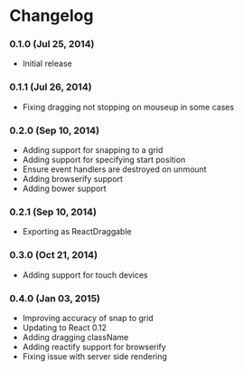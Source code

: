 # Changelog

### 0.1.0 (Jul 25, 2014)

- Initial release

### 0.1.1 (Jul 26, 2014)

- Fixing dragging not stopping on mouseup in some cases

### 0.2.0 (Sep 10, 2014)

- Adding support for snapping to a grid
- Adding support for specifying start position
- Ensure event handlers are destroyed on unmount
- Adding browserify support
- Adding bower support

### 0.2.1 (Sep 10, 2014)

- Exporting as ReactDraggable

### 0.3.0 (Oct 21, 2014)

- Adding support for touch devices

### 0.4.0 (Jan 03, 2015)

- Improving accuracy of snap to grid
- Updating to React 0.12
- Adding dragging className
- Adding reactify support for browserify
- Fixing issue with server side rendering
